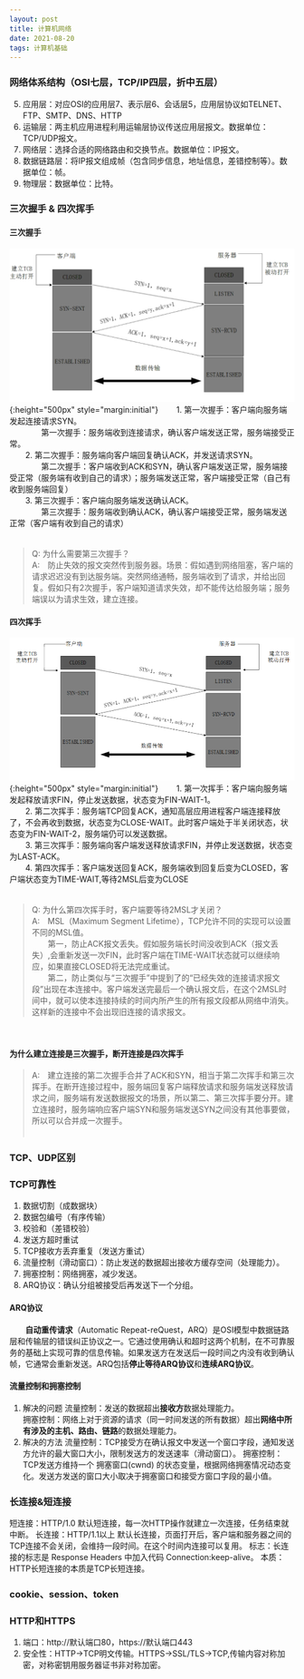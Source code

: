 ```yaml
---
layout: post
title: 计算机网络
date: 2021-08-20
tags: 计算机基础
---
```

<!-- ### 电子书链接
[霍乱时期的爱情（精校）](/downloads/霍乱时期的爱情（精校）.pdf) <br/> -->

### 网络体系结构（OSI七层，TCP/IP四层，折中五层）
5. 应用层：对应OSI的应用层7、表示层6、会话层5，应用层协议如TELNET、FTP、SMTP、DNS、HTTP
4. 运输层：两主机应用进程利用运输层协议传送应用层报文。数据单位：TCP/UDP报文。
3. 网络层：选择合适的网络路由和交换节点。数据单位：IP报文。
2. 数据链路层：将IP报文组成帧（包含同步信息，地址信息，差错控制等）。数据单位：帧。
1. 物理层：数据单位：比特。

### 三次握手 & 四次挥手
#### 三次握手
![](/images/computerNetworks/三次握手.png){:height="500px" style="margin:initial"}
　　1. 第一次握手：客户端向服务端发起连接请求SYN。<br/>
　　　　第一次握手：服务端收到连接请求，确认客户端发送正常，服务端接受正常。<br/>
　　2. 第二次握手：服务端向客户端回复确认ACK，并发送请求SYN。<br/>
　　　　第二次握手：客户端收到ACK和SYN，确认客户端发送正常，服务端接受正常（服务端有收到自己的请求）；服务端发送正常，客户端接受正常（自己有收到服务端回复）<br/>
　　3. 第三次握手：客户端向服务端发送确认ACK。<br/>
　　　　第三次握手：服务端收到确认ACK，确认客户端接受正常，服务端发送正常（客户端有收到自己的请求）<br/>
　　<br/>
>Q: 为什么需要第三次握手？<br/>
>A:　防止失效的报文突然传到服务器。场景：假如遇到网络阻塞，客户端的请求迟迟没有到达服务端。突然网络通畅，服务端收到了请求，并给出回复。假如只有2次握手，客户端知道请求失效，却不能传达给服务端；服务端误以为请求生效，建立连接。<br/>

#### 四次挥手
![](/images/computerNetworks/四次挥手.png){:height="500px" style="margin:initial"}
　　1. 第一次挥手：客户端向服务端发起释放请求FIN，停止发送数据，状态变为FIN-WAIT-1。<br/>
　　2. 第二次挥手：服务端TCP回复ACK，通知高层应用进程客户端连接释放了，不会再收到数据，状态变为CLOSE-WAIT。此时客户端处于半关闭状态，状态变为FIN-WAIT-2，服务端仍可以发送数据。<br/>
　　3. 第三次挥手：服务端向客户端发送释放请求FIN，并停止发送数据，状态变为LAST-ACK。<br/>
　　4. 第四次挥手：客户端发送回复ACK，服务端收到回复后变为CLOSED，客户端状态变为TIME-WAIT,等待2MSL后变为CLOSE<br/>
　　<br/>
>Q: 为什么第四次挥手时，客户端要等待2MSL才关闭？<br/>
>A:　MSL（Maximum Segment Lifetime），TCP允许不同的实现可以设置不同的MSL值。<br/>
>　　第一，防止ACK报文丢失。假如服务端长时间没收到ACK（报文丢失）,会重新发送一次FIN，此时客户端在TIME-WAIT状态就可以继续响应，如果直接CLOSED将无法完成重试。<br/>
>　　第二，防止类似与“三次握手”中提到了的“已经失效的连接请求报文段”出现在本连接中。客户端发送完最后一个确认报文后，在这个2MSL时间中，就可以使本连接持续的时间内所产生的所有报文段都从网络中消失。这样新的连接中不会出现旧连接的请求报文。<br/>

　　<br/>
#### 为什么建立连接是三次握手，断开连接是四次挥手
>A:　建立连接的第二次握手合并了ACK和SYN，相当于第二次挥手和第三次挥手。在断开连接过程中，服务端回复客户端释放请求和服务端发送释放请求之间，服务端有发送数据报文的场景，所以第二、第三次挥手要分开。建立连接时，服务端响应客户端SYN和服务端发送SYN之间没有其他事要做，所以可以合并成一次握手。<br/>
　　<br/>


### TCP、UDP区别

### TCP可靠性
1. 数据切割（成数据块）
2. 数据包编号（有序传输）
3. 校验和（差错校验）
4. 发送方超时重试
5. TCP接收方丢弃重复（发送方重试）
6. 流量控制（滑动窗口）：防止发送的数据超出接收方缓存空间（处理能力）。
7. 拥塞控制：网络拥塞，减少发送。
8. ARQ协议：确认分组被接受后再发送下一个分组。

#### ARQ协议
　　**自动重传请求**（Automatic Repeat-reQuest，ARQ）是OSI模型中数据链路层和传输层的错误纠正协议之⼀。它通过使⽤确认和超时这两个机制，在不可靠服务的基础上实现可靠的信息传输。如果发送⽅在发送后⼀段时间之内没有收到确认帧，它通常会重新发送。ARQ包括**停⽌等待ARQ协议**和**连续ARQ协议**。

#### 流量控制和拥塞控制
1. 解决的问题
流量控制：发送的数据超出**接收方**数据处理能力。<br/>
拥塞控制：网络上对于资源的请求（同一时间发送的所有数据）超出**网络中所有涉及的主机、路由、链路**的数据处理能力。<br/>
2. 解决的方法
流量控制：TCP接受方在确认报文中发送一个窗口字段，通知发送方允许的最大窗口大小，限制发送方的发送速率（滑动窗口）。
拥塞控制：TCP发送方维持⼀个 拥塞窗⼝(cwnd) 的状态变量，根据网络拥塞情况动态变化。发送方发送的窗口大小取决于拥塞窗口和接受方窗口字段的最小值。

### 长连接&短连接
短连接：HTTP/1.0 默认短连接，每一次HTTP操作就建立一次连接，任务结束就中断。
长连接：HTTP/1.1以上 默认长连接，页面打开后，客户端和服务器之间的TCP连接不会关闭，会维持一段时间。在这个时间内连接可以复用。
标志：长连接的标志是 Response Headers 中加入代码 Connection:keep-alive。
本质：HTTP长短连接的本质是TCP长短连接。

### cookie、session、token

### HTTP和HTTPS
1. 端口：http://默认端口80，https://默认端口443
2. 安全性：HTTP->TCP明文传输。HTTPS->SSL/TLS->TCP,传输内容对称加密，对称密钥用服务器证书非对称加密。